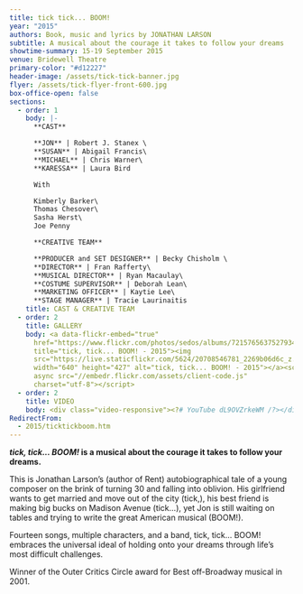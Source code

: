 ```yaml
---
title: tick tick... BOOM!
year: "2015"
authors: Book, music and lyrics by JONATHAN LARSON
subtitle: A musical about the courage it takes to follow your dreams
showtime-summary: 15-19 September 2015
venue: Bridewell Theatre
primary-color: "#d12227"
header-image: /assets/tick-tick-banner.jpg
flyer: /assets/tick-flyer-front-600.jpg
box-office-open: false
sections:
  - order: 1
    body: |-
      **CAST**

      **JON** | Robert J. Stanex \
      **SUSAN** | Abigail Francis\
      **MICHAEL** | Chris Warner\
      **KARESSA** | Laura Bird

      With

      Kimberly Barker\
      Thomas Chesover\
      Sasha Herst\
      Joe Penny

      **CREATIVE TEAM** 

      **PRODUCER and SET DESIGNER** | Becky Chisholm \
      **DIRECTOR** | Fran Rafferty\
      **MUSICAL DIRECTOR** | Ryan Macaulay\
      **COSTUME SUPERVISOR** | Deborah Lean\
      **MARKETING OFFICER** | Kaytie Lee\
      **STAGE MANAGER** | Tracie Laurinaitis
    title: CAST & CREATIVE TEAM
  - order: 2
    title: GALLERY
    body: <a data-flickr-embed="true"
      href="https://www.flickr.com/photos/sedos/albums/72157656375279349"
      title="tick, tick... BOOM! - 2015"><img
      src="https://live.staticflickr.com/5624/20708546781_2269b06d6c_z.jpg"
      width="640" height="427" alt="tick, tick... BOOM! - 2015"></a><script
      async src="//embedr.flickr.com/assets/client-code.js"
      charset="utf-8"></script>
  - order: 2
    title: VIDEO
    body: <div class="video-responsive"><?# YouTube dL9OVZrkeWM /?></div>
RedirectFrom:
  - 2015/ticktickboom.htm
---
```

***tick, tick... BOOM!* is a musical about the courage it takes to follow your dreams.**

This is Jonathan Larson’s (author of Rent) autobiographical tale of a young composer on the brink of turning 30 and falling into oblivion. His girlfriend wants to get married and move out of the city (tick,), his best friend is making big bucks on Madison Avenue (tick…), yet Jon is still waiting on tables and trying to write the great American musical (BOOM!).

Fourteen songs, multiple characters, and a band, tick, tick… BOOM! embraces the universal ideal of holding onto your dreams through life’s most difficult challenges.

Winner of the Outer Critics Circle award for Best off-Broadway musical in 2001.